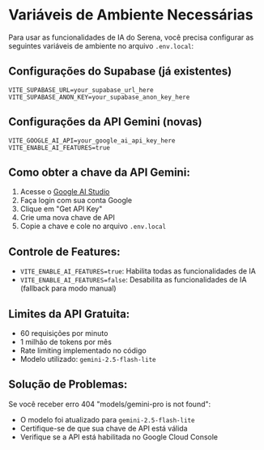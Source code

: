 # Variáveis de Ambiente Necessárias

Para usar as funcionalidades de IA do Serena, você precisa configurar as seguintes variáveis de ambiente no arquivo `.env.local`:

## Configurações do Supabase (já existentes)

```
VITE_SUPABASE_URL=your_supabase_url_here
VITE_SUPABASE_ANON_KEY=your_supabase_anon_key_here
```

## Configurações da API Gemini (novas)

```
VITE_GOOGLE_AI_API=your_google_ai_api_key_here
VITE_ENABLE_AI_FEATURES=true
```

## Como obter a chave da API Gemini:

1. Acesse o [Google AI Studio](https://aistudio.google.com/)
2. Faça login com sua conta Google
3. Clique em "Get API Key"
4. Crie uma nova chave de API
5. Copie a chave e cole no arquivo `.env.local`

## Controle de Features:

- `VITE_ENABLE_AI_FEATURES=true`: Habilita todas as funcionalidades de IA
- `VITE_ENABLE_AI_FEATURES=false`: Desabilita as funcionalidades de IA (fallback para modo manual)

## Limites da API Gratuita:

- 60 requisições por minuto
- 1 milhão de tokens por mês
- Rate limiting implementado no código
- Modelo utilizado: `gemini-2.5-flash-lite`

## Solução de Problemas:

Se você receber erro 404 "models/gemini-pro is not found":

- O modelo foi atualizado para `gemini-2.5-flash-lite`
- Certifique-se de que sua chave de API está válida
- Verifique se a API está habilitada no Google Cloud Console
